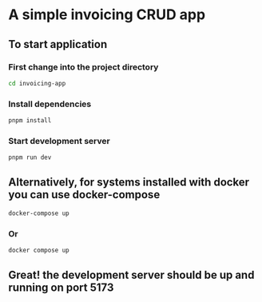 # A simple invoicing CRUD app

## To start application

### First change into the project directory

```bash
cd invoicing-app
```

### Install dependencies

```bash
pnpm install
```

### Start development server

```bash
pnpm run dev
```

## Alternatively, for systems installed with docker you can use docker-compose

```bash
docker-compose up
```

### Or

```bash
docker compose up
```

## Great! the development server should be up and running on port 5173
